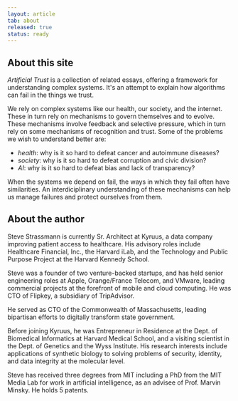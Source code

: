 ```yaml
---
layout: article
tab: about
released: true
status: ready
---
```

## About this site


<p><i>Artificial Trust</i> is a collection of related essays, offering
a framework for understanding complex systems. It's an attempt to
explain how algorithms can fail in the things we trust.</p>

<p>We rely on complex systems like our health, our society, and the internet.
These in turn rely on mechanisms to govern themselves and to
evolve. These mechanisms involve feedback and selective pressure,
which in turn rely on some mechanisms of recognition and trust. Some
of the problems we wish to understand better are:</p>

* *health*: why is it so hard to defeat cancer and autoimmune diseases?
* *society*: why is it so hard to defeat corruption and civic division?
* *AI*: why is it so hard to defeat bias and lack of transparency?

<p class="mb-5">When the systems we depend on fail, the ways in which
they fail often have similarities. An interdiciplinary understanding
of these mechanisms can help us manage failures and protect ourselves
from them.</p>


## About the author

Steve Strassmann is currently Sr. Architect at Kyruus, a data company
improving patient access to healthcare. His advisory roles include Healthcare
Financial, Inc., the Harvard iLab, and the Technology and Public
Purpose Project at the Harvard Kennedy School.

Steve was a founder of two venture-backed startups, and has held
senior engineering roles at Apple, Orange/France Telecom, and VMware,
leading commercial projects at the forefront of mobile and cloud
computing. He was CTO of Flipkey, a subsidiary of TripAdvisor.

He served as CTO of the Commonwealth of Massachusetts, leading
bipartisan efforts to digitally transform state government.

Before joining Kyruus, he was Entrepreneur in Residence at the
Dept. of Biomedical Informatics at Harvard Medical School, and a
visiting scientist in the Dept. of Genetics and the Wyss Institute.
His research interests include applications of synthetic biology to
solving problems of security, identity, and data integrity at the
molecular level.

Steve has received three degrees from MIT including a PhD from the MIT Media Lab for work
in artificial intelligence, as an advisee of Prof. Marvin Minsky. He holds 5 patents.

